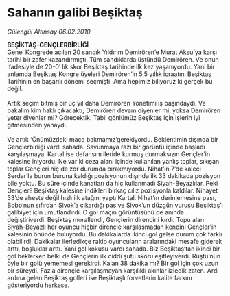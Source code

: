 # Sahanın galibi Beşiktaş

*Gülengül Altınsay 06.02.2010*

<div class="yazi"><b>BEŞİKTAŞ-GENÇLERBİRLİĞİ</b> <br/>Genel Kongrede açılan 20 sandık Yıldırım Demirören’e Murat Aksu’ya karşı tarihi bir zafer kazandırmıştı. Tüm sandıklarda üstündü Demirören. Ve onun ifadesiyle de 20-0’ lık skor Beşiktaş tarihinde ilk kez yaşanıyordu. Yani bir anlamda Beşiktaş Kongre üyeleri Demirören’in 5,5 yıllık icraatını Beşiktaş Tarihinin en başarılı dönemi seçmişti. Ama hepimiz biliyoruz ki gerçek bu değil. <br/><br/>Artık seçim bitmiş bir üç yıl daha Demirören Yönetimi iş başındaydı. Ve bakalım kim haklı çıkacaktı; Demirören devam diyenler mi, yoksa Demirören yeter diyenler mi? Görecektik. Tabii gönlümüz Beşiktaş için işlerin iyi gitmesinden yanaydı. <br/><br/>Ve artık ‘Önümüzdeki maça bakmamız’gerekiyordu. Beklentimin dışında bir Gençlerbirliği vardı sahada. Savunmaya razı bir görüntü içinde başladı karşılaşmaya. Kartal ise defansını ileride kurmuş durmaksızın Gençler’in kalesine iniyordu. Ne var ki ceza alanı içinde kullanılan yanlış toplar, sıkışan toplar Gençleri hiç de zor durumda bırakmıyordu. Nihat’ın 7’de kaleci Serdar’la burun buruna kaldığı pozisyonun dışında ilk 33 dakikada pozisyon bile yoktu. Bu süre içinde kanatları da hiç kullanmadı Siyah-Beyazlılar. Peki Gençler? Beşiktaş kalesine indikleri birkaç cılız pozisyonla kaldılar. Nihayet 33’de aheste değil hızlı ilk atağını yaptı Kartal. Nihat’ın derinlemesine pası, Bobo’nun sıfırdan Sivok’a çıkardığı pas ve Sivok’un düzgün vuruşu Beşiktaş’ı galibiyet için umutlandırdı. O gol maçın görüntüsünü de anında değiştiriverdi. Beşiktaş morallendi, Gençlerin direncini kırdı. Topu alan Siyah-Beyazlı her oyuncu hiçbir dirençle karşılaşmadan kendini Gençler’in kalesinin önünde buluyordu. Bu dakikalarda ikinci gol gelse durum çok farklı olabilirdi. Dakikalar ilerledikçe rakip oyuncuların aralarındaki mesafe giderek arttı, boşluklar arttı. Yani gol kokusu vardı sahada. Biz Beşiktaş’tan ikinci bir gol beklerken belki de Gençlerin ilk ciddi şutu skoru eşitleyiverdi. Rüştü’nün öyle bir golü yememesi gerekirdi. Kalan 38 dakika mı? Bir gol için çok uzun bir süreydi. Fazla dirençle karşılaşmayan karşılıklı akınlar izledik zaten. Ardı ardına gelen Beşiktaş golleri ise Beşiktaşlı forvetlerin kalite farkını gösteriyordu herkese.</div>
